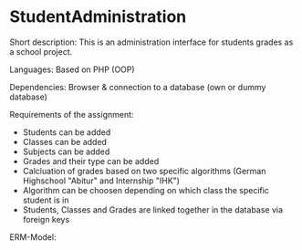 # StudentAdministration

Short description:
This is an administration interface for students grades as a school project.

Languages:
Based on PHP (OOP)

Dependencies:
Browser & connection to a database (own or dummy database)

Requirements of the assignment:
- Students can be added
- Classes can be added
- Subjects can be added
- Grades and their type can be added
- Calcluation of grades based on two specific algorithms (German Highschool "Abitur" and Internship "IHK") 
- Algorithm can be choosen depending on which class the specific student is in
- Students, Classes and Grades are linked together in the database via foreign keys

ERM-Model:
